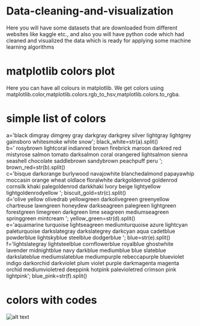 # Data-cleaning-and-visualization
Here you will have some datasets that are downloaded from different websites like kaggle etc., and also you will have python code which had cleaned and visualized the data which is ready for applying some machine learning algorithms
# matplotlib colors plot
Here you can have all colours in matplotlib. We get colors using matplotlib.color,matplotlib.colors.rgb_to_hsv,matplotlib.colors.to_rgba.
# simple list of colors  

a='black dimgray dimgrey gray darkgray darkgrey silver lightgray lightgrey gainsboro whitesmoke white snow';  black_white=str(a).split()  
b=' rosybrown lightcoral indianred brown firebrick maroon darkred red mistyrose salmon tomato darksalmon coral orangered lightsalmon sienna seashell chocolate saddlebrown sandybrown peachpuff peru ';     brown_red=str(b).split()  
c='bisque darkorange burlywood navajowhite blanchedalmond papayawhip moccasin orange wheat oldlace floralwhite darkgoldenrod goldenrod cornsilk khaki palegoldenrod darkkhaki Ivory beige lightyellow lightgoldenrodyellow ';  biscuit_gold=str(c).split()  
d='olive yellow olivedrab yellowgreen darkolivegreen greenyellow chartreuse lawngreen honeydew darkseagreen palegreen lightgreen forestgreen limegreen darkgreen lime seagreen mediumseagreen springgreen mintcream ';       yellow_green=str(d).split()   
e='aquamarine turquoise lightseagreen mediumturquoise azure lightcyan paleturquoise darkslategray darkslategrey darkcyan aqua cadetblue powderblue lightskyblue steelblue dodgerblue ';    blue=str(e).split()  
f='lightslategray lightsteelblue cornflowerblue royalblue ghostwhite lavender midnightblue navy darkblue mediumblue blue slateblue darkslateblue mediumslateblue mediumpurple rebeccapurple blueviolet indigo darkorchid darkviolet plum violet purple darkmagenta magenta orchid mediumvioletred deeppink hotpink palevioletred crimson pink lightpink';          blue_pink=str(f).split()  
  
# colors with codes
![alt text](https://i.stack.imgur.com/nCk6u.jpg)

